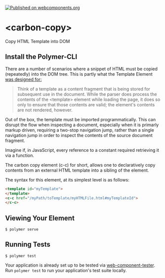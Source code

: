 [![Published on webcomponents.org](https://img.shields.io/badge/webcomponents.org-published-blue.svg)](https://www.webcomponents.org/element/bahrus/carbon-copy)

# \<carbon-copy\>

Copy HTML Template into DOM

## Install the Polymer-CLI

There are a number of scenarios where a snippet of HTML must be copied (repeatedly) into the DOM tree.  This is partly what the Template Element [was designed for:](https://developer.mozilla.org/en-US/docs/Web/HTML/Element/template)

>  Think of a template as a content fragment that is being stored for subsequent use in the document. While the parser does process the contents of the \<template\> element while loading the page, it does so only to ensure that those contents are valid; the element's contents are not rendered, however.

Out of the box, the template must be imported programmatically.  This can disrupt the flow when inspecting a document, especially when it is primarly markup driven, requiring a two-stop navigation jump, rather than a single navigation jump in order to inspect the contents of the source document fragment.

Imagine if, in JavaScript, every reference to a constant required retrieving it via a function.

The carbon copy element (c-c) for short, allows one to declaratively copy contents from an external HTML template into a sibling of the element.

The syntax for this element, at its simplest level is as follows:

```html
<template id="myTemplate">
</template>
<c-c href="/myPath/toTemplate/myHTMLFile.html#myTemplateId">
</c-c>
```

## Viewing Your Element

```
$ polymer serve
```

## Running Tests

```
$ polymer test
```

Your application is already set up to be tested via [web-component-tester](https://github.com/Polymer/web-component-tester). Run `polymer test` to run your application's test suite locally.

